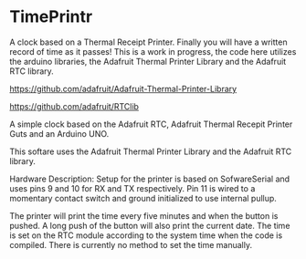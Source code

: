 # TimePrintr
A clock based on a Thermal Receipt Printer. Finally you will have a written record of time as it passes!
This is a work in progress, the code here utilizes the arduino libraries, the Adafruit Thermal Printer Library and the Adafruit RTC library.

https://github.com/adafruit/Adafruit-Thermal-Printer-Library

https://github.com/adafruit/RTClib

A simple clock based on the Adafruit RTC, Adafruit Thermal Recepit Printer Guts and an Arduino UNO. 

This softare uses the Adafruit Thermal Printer Library and the Adafruit RTC library.

Hardware Description:
Setup for the printer is based on SofwareSerial and uses pins 9 and 10 for RX and TX respectively.
Pin 11 is wired to a momentary contact switch and ground initialized to use internal pullup.

The printer will print the time every five minutes and when the button is pushed. A long push of the
button will also print the current date. The time is set on the RTC module according to the system time 
when the code is compiled. There is currently no method to set the time manually.

